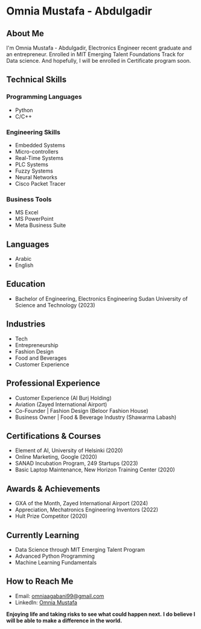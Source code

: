 # Omnia Mustafa - Abdulgadir

## About Me

I'm Omnia Mustafa - Abdulgadir, Electronics Engineer recent graduate and an entrepreneur.
Enrolled in MIT Emerging Talent Foundations Track for Data science.
And hopefully, I will be enrolled in Certificate program soon.

## Technical Skills

### Programming Languages

- Python
- C/C++

### Engineering Skills

- Embedded Systems
- Micro-controllers
- Real-Time Systems
- PLC Systems
- Fuzzy Systems
- Neural Networks
- Cisco Packet Tracer

### Business Tools

- MS Excel
- MS PowerPoint
- Meta Business Suite

## Languages

- Arabic
- English

## Education

- Bachelor of Engineering, Electronics Engineering
  Sudan University of Science and Technology (2023)

## Industries

- Tech
- Entrepreneurship
- Fashion Design
- Food and Beverages
- Customer Experience

## Professional Experience

- Customer Experience (Al Burj Holding)
- Aviation (Zayed International Airport)
- Co-Founder | Fashion Design (Beloor Fashion House)
- Business Owner | Food & Beverage Industry (Shawarma Labash)

## Certifications & Courses

- Element of AI, University of Helsinki (2020)
- Online Marketing, Google (2020)
- SANAD Incubation Program, 249 Startups (2023)
- Basic Laptop Maintenance, New Horizon Training Center (2020)

## Awards & Achievements

- GXA of the Month, Zayed International Airport (2024)
- Appreciation, Mechatronics Engineering Inventors (2022)
- Hult Prize Competitor (2020)

## Currently Learning

- Data Science through MIT Emerging Talent Program
- Advanced Python Programming
- Machine Learning Fundamentals

## How to Reach Me

- Email: <omniaagabani99@gmail.com>
- LinkedIn: [Omnia Mustafa](https://www.linkedin.com/in/omniamustafa)

**Enjoying life and taking risks to see what could happen next.**
**I do believe I will be able to make a difference in the world.**
